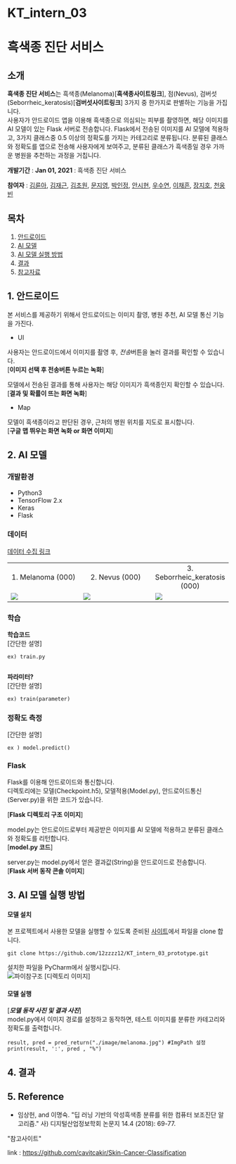 # KT_intern_03 

# 흑색종 진단 서비스

## 소개
**흑색종 진단 서비스**는 흑색종(Melanoma)[**흑색종사이트링크**], 점(Nevus), 검버섯(Seborrheic_keratosis)[**검버섯사이트링크**] 3가지 중 한가지로 판별하는 기능을 가집니다.   
사용자가 안드로이드 앱을 이용해 흑색종으로 의심되는 피부를 촬영하면, 해당 이미지를 AI 모델이 있는 Flask 서버로 전송합니다. Flask에서 전송된 이미지를 AI 모델에 적용하고, 3가지 클래스중 0.5 이상의 정확도를 가지는 카테고리로 분류됩니다. 분류된 클래스와 정확도를 앱으로 전송해 사용자에게 보여주고, 분류된 클래스가 흑색종일 경우 가까운 병원을 추천하는 과정을 거칩니다. 

**개발기간** : __Jan 01, 2021__ : 흑색종 진단 서비스 

**참여자** : [김륜아](https://github.com/lena-for-world), [김재근](https://github.com/12zzzz12), [김초원](https://github.com/cwaa079), [문지영](https://github.com/94MOONJI), [박인정](https://github.com/injjeong), [안시현](https://github.com/ashnnn98), [우수연](https://github.com/WSY0000), [이채흔](https://github.com/chaeheun), [장지호](https://github.com/twa04047), [천웅빈](https://github.com/woong223)


## 목차
1. [안드로이드](#안드로이드)
2. [AI 모델](#AI-모델)
3. [AI 모델 실행 방법](#AI-모델-실행-방법)
4. [결과](#결과)
5. [참고자료](#참고자료)

## 1. 안드로이드   
본 서비스를 제공하기 위해서 안드로이드는 이미지 촬영, 병원 추천, AI 모델 통신 기능을 가진다.

* UI

사용자는 안드로이드에서 이미지를 촬영 후, *전송*버튼을 눌러 결과를 확인할 수 있습니다.   
[**이미지 선택 후 전송버튼 누르는 녹화**]     

모델에서 전송된 결과를 통해 사용자는 해당 이미지가 흑색종인지 확인할 수 있습니다.   
[**결과 및 확률이 뜨는 화면 녹화**]   

* Map 

모델이 흑색종이라고 판단된 경우, 근처의 병원 위치를 지도로 표시합니다.   
[**구글 맵 뛰우는 화면 녹화 or 화면 이미지**]   




## 2. AI 모델   

### 개발환경
- Python3
- TensorFlow 2.x
- Keras
- Flask

### 데이터   
[데이터 수집 링크]()    
<table border=0 >
   <tbody>
       <tr>
			<td align="center"> 1. Melanoma (000) </td>
			<td align="center"> 2. Nevus (000) </td>
			<td align="center"> 3. Seborrheic_keratosis    (000)</td>
	</tr>
      <tr>
<td width="33%" >
<img src="https://user-images.githubusercontent.com/53503626/147816220-0e1a4294-ee2b-46c5-aa2c-9f5c5077c16b.jpg"></td>      
<td width="33%" > <img src="https://user-images.githubusercontent.com/53503626/147816828-ffc1d008-0837-4368-bbcc-ccf0f8403503.jpg"></td>
<td width="33%" > <img src="https://user-images.githubusercontent.com/53503626/147816824-e5da93ab-5c37-4b7f-aaed-c4ce267e75cd.jpg"> </td>
			

   </tbody>
 </table>
 
 
### 학습
   
**학습코드**   
[간단한 설명]
```   
ex) train.py 
   
```
**파라미터?**   
[간단한 설명]
```
ex) train(parameter)
```
   
### 정확도 측정   
[간단한 설명]
```
ex ) model.predict()
```


### Flask
Flask를 이용해 안드로이드와 통신합니다.   
디렉토리에는 모델(Checkpoint.h5), 모델적용(Model.py), 안드로이드통신(Server.py)을 위한 코드가 있습니다.   

[**Flask 디렉토리 구조 이미지**]

model.py는 안드로이드로부터 제공받은 이미지를 AI 모델에 적용하고 분류된 클래스와 정확도를 리턴합니다.      
[**model.py 코드**] 

server.py는 model.py에서 얻은 결과값(String)을 안드로이드로 전송합니다.   
[**Flask 서버 동작 콘솔 이미지**]


## 3. AI 모델 실행 방법 
#### 모델 설치   
      
본 프로젝트에서 사용한 모델을 실행할 수 있도록 준비된 [사이트](https://github.com/12zzzz12/KT_intern_03_prototype)에서 파일을 clone 합니다.
```
git clone https://github.com/12zzzz12/KT_intern_03_prototype.git
```   

설치한 파일을 PyCharm에서 실행시킵니다.     
![파이참구조](https://user-images.githubusercontent.com/53503626/147846980-168754cc-4fc9-41ec-a85e-fa4f5a191068.PNG)
[디렉토리 이미지]   
    
        
   
#### 모델 실행
[***모델 동작 사진 및 결과 사진***]   
model.py에서 이미지 경로를 설정하고 동작하면, 테스트 이미지를 분류한 카테고리와 정확도를 출력합니다.
```
result, pred = pred_return("./image/melanoma.jpg") #ImgPath 설정
print(result, ':', pred , "%")
```

## 4. 결과 

## 5. Reference 
* 임상헌, and 이명숙. "딥 러닝 기반의 악성흑색종 분류를 위한 컴퓨터 보조진단 알고리즘." 사) 디지털산업정보학회 논문지 14.4 (2018): 69-77.





"참고사이트"

link : https://github.com/cavitcakir/Skin-Cancer-Classification



